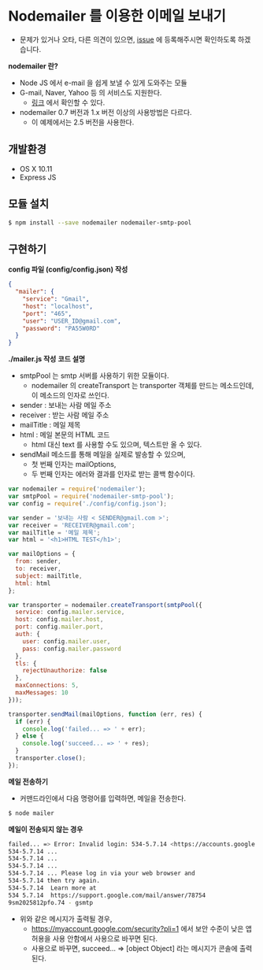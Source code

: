 # Nodemailer 를 이용한 이메일 보내기
- 문제가 있거나 오타, 다른 의견이 있으면, [issue](https://github.com/wonism/back-end-study/issues/new) 에 등록해주시면 확인하도록 하겠습니다.

__nodemailer 란?__
- Node JS 에서 e-mail 을 쉽게 보낼 수 있게 도와주는 모듈
- G-mail, Naver, Yahoo 등 의 서비스도 지원한다.
  - [링크](https://github.com/nodemailer/nodemailer-wellknown#supported-services) 에서 확인할 수 있다.
- nodemailer 0.7 버전과 1.x 버전 이상의 사용방법은 다르다.
  - 이 예제에서는 2.5 버전을 사용한다.

## 개발환경
- OS X 10.11
- Express JS

## 모듈 설치
```sh
$ npm install --save nodemailer nodemailer-smtp-pool
```

## 구현하기
__config 파일 (config/config.json) 작성__
```json
{
  "mailer": {
    "service": "Gmail",
    "host": "localhost",
    "port": "465",
    "user": "USER_ID@gmail.com",
    "password": "PA55W0RD"
  }
}
```

__./mailer.js 작성__
__코드 설명__
- smtpPool 는 smtp 서버를 사용하기 위한 모듈이다.
  - nodemailer 의 createTransport 는 transporter 객체를 만드는 메소드인데, 이 메소드의 인자로 쓰인다.
- sender : 보내는 사람 메일 주소
- receiver : 받는 사람 메일 주소
- mailTitle : 메일 제목
- html : 메일 본문의 HTML 코드
  - html 대신 text 를 사용할 수도 있으며, 텍스트만 올 수 있다.
- sendMail 메소드를 통해 메일을 실제로 발송할 수 있으며,
  - 첫 번째 인자는 mailOptions,
  - 두 번째 인자는 에러와 결과를 인자로 받는 콜백 함수이다.

```js
var nodemailer = require('nodemailer');
var smtpPool = require('nodemailer-smtp-pool');
var config = require('./config/config.json');

var sender = '보내는 사람 < SENDER@gmail.com >';
var receiver = 'RECEIVER@gmail.com';
var mailTitle = '메일 제목';
var html = '<h1>HTML TEST</h1>';

var mailOptions = {
  from: sender,
  to: receiver,
  subject: mailTitle,
  html: html
};

var transporter = nodemailer.createTransport(smtpPool({
  service: config.mailer.service,
  host: config.mailer.host,
  port: config.mailer.port,
  auth: {
    user: config.mailer.user,
    pass: config.mailer.password
  },
  tls: {
    rejectUnauthorize: false
  },
  maxConnections: 5,
  maxMessages: 10
}));

transporter.sendMail(mailOptions, function (err, res) {
  if (err) {
    console.log('failed... => ' + err);
  } else {
    console.log('succeed... => ' + res);
  }
  transporter.close();
});
```

__메일 전송하기__
- 커맨드라인에서 다음 명령어를 입력하면, 메일을 전송한다.
```sh
$ node mailer
```

__메일이 전송되지 않는 경우__
```sh
failed... => Error: Invalid login: 534-5.7.14 <https://accounts.google.com/signin/continue?sarp=1&scc=1&plt=AKgnsbsJ
534-5.7.14 ...
534-5.7.14 ...
534-5.7.14 ...
534-5.7.14 ... Please log in via your web browser and
534-5.7.14 then try again.
534-5.7.14  Learn more at
534 5.7.14  https://support.google.com/mail/answer/78754
9sm2025812pfo.74 - gsmtp
```
- 위와 같은 메시지가 출력될 경우,
  - https://myaccount.google.com/security?pli=1 에서 보안 수준이 낮은 앱 허용을 사용 안함에서 사용으로 바꾸면 된다.
  - 사용으로 바꾸면, succeed... => [object Object] 라는 메시지가 콘솔에 출력된다.

